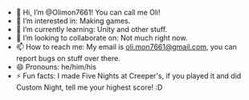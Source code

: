 - 👋 Hi, I’m @Olimon7661! You can call me Oli!
- 👀 I’m interested in: Making games.
- 🌱 I’m currently learning: Unity and other stuff.
- 💞️ I’m looking to collaborate on: Not much right now.
- 📫 How to reach me: My email is oli.mon7661@gmail.com, you can report bugs on stuff over there.
- 😄 Pronouns: he/him/his
- ⚡ Fun facts: I made Five Nights at Creeper's, if you played it and did Custom Night, tell me your highest score! :D
